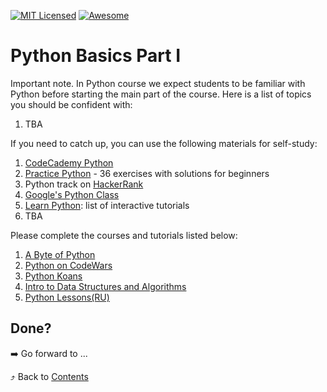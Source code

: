 [![MIT Licensed][icon-mit]][license]
[![Awesome][icon-awesome]][awesome]
&nbsp;&nbsp;&nbsp;&nbsp;&nbsp;&nbsp;

# Python Basics Part I

Important note. In Python course we expect students to be familiar with Python before starting the main part of the course. Here is a list of topics you should be confident with:

1. TBA

If you need to catch up, you can use the following materials for self-study:
1.  [CodeCademy Python](https://www.codecademy.com/learn/learn-python)
1.  [Practice Python](https://www.practicepython.org/) - 36 exercises with solutions for beginners
1.  Python track on [HackerRank](https://www.hackerrank.com/domains/python)
1.  [Google's Python Class](https://developers.google.com/edu/python/)
1.  [Learn Python](http://www.learnpython.org/): list of interactive tutorials
1.  TBA


Please complete the courses and tutorials listed below:

1. [A Byte of Python](https://python.swaroopch.com/)
1. [Python on CodeWars](https://www.codewars.com/collections/basic-python)
1. [Python Koans](https://github.com/gregmalcolm/python_koans)
1. [Intro to Data Structures and Algorithms](https://www.udacity.com/course/data-structures-and-algorithms-in-python--ud513)
1. [Python Lessons(RU)](https://devpractice.ru/python-lessons/)

## Done?

➡️ Go forward to ...

⤴️ Back to [Contents](../contents.md)

[icon-chat]: https://img.shields.io/badge/chat-on%20telegram-blue.svg
[icon-mit]: https://img.shields.io/badge/license-MIT-blue.svg
[icon-awesome]: https://cdn.rawgit.com/sindresorhus/awesome/d7305f38d29fed78fa85652e3a63e154dd8e8829/media/badge.svg
[license]: https://github.com/Kottans/web/blob/master/LICENSE.md
[awesome]: https://github.com/sindresorhus/awesome
